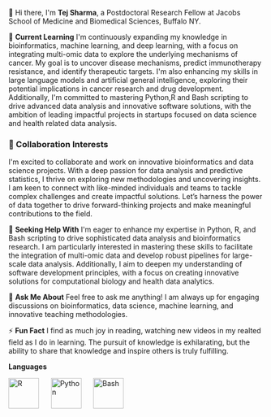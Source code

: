 👋 Hi there, I'm **Tej Sharma**, a Postdoctoral Research Fellow at Jacobs School of Medicine and Biomedical Sciences, Buffalo NY.

🌱 **Current Learning**
I'm continuously expanding my knowledge in bioinformatics, machine learning, and deep learning, with a focus on integrating multi-omic data to explore the underlying mechanisms of cancer. My goal is to uncover disease mechanisms, predict immunotherapy resistance, and identify therapeutic targets. I'm also enhancing my skills in large language models and artificial general intelligence, exploring their potential implications in cancer research and drug development. Additionally, I'm committed to mastering Python,R and Bash scripting to drive advanced data analysis and innovative software solutions, with the ambition of leading impactful projects in startups focused on data science and health related data analysis.

### 👯 Collaboration Interests
I'm excited to collaborate and work  on innovative bioinformatics and data science projects. With a deep passion for data analysis and predictive statistics, I thrive on exploring new methodologies and uncovering insights. I am keen to connect with like-minded individuals and teams to tackle complex challenges and create impactful solutions. Let’s harness the power of data together to drive forward-thinking projects and make meaningful contributions to the field.

🤔 **Seeking Help With**
I'm eager to enhance my expertise in Python, R, and Bash scripting to drive sophisticated data analysis and bioinformatics research. I am particularly interested in mastering these skills to facilitate the integration of multi-omic data and develop robust pipelines for large-scale data analysis. Additionally, I aim to deepen my understanding of software development principles, with a focus on creating innovative solutions for computational biology and health data analytics.

💬 **Ask Me About**
Feel free to ask me anything! I am always up for engaging discussions on bioinformatics, data science, machine learning, and innovative teaching methodologies.

⚡ **Fun Fact**
I find as much joy in reading, watching new videos in my realted field as I do in learning. The pursuit of knowledge is exhilarating, but the ability to share that knowledge and inspire others is truly fulfilling.

**Languages**
<p align="left">
    <img src="https://www.r-project.org/Rlogo.png" alt="R" width="60" height="60"/>
    &nbsp;&nbsp;&nbsp;&nbsp;
    <img src="https://www.python.org/static/community_logos/python-logo.png" alt="Python" width="60" height="60"/>
    &nbsp;&nbsp;&nbsp;&nbsp;
    <img src="https://upload.wikimedia.org/wikipedia/commons/4/4b/Bash_Logo_Colored.svg" alt="Bash" width="60" height="60"/>
</p>



